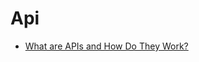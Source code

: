 # Api

* [What are APIs and How Do They Work?](https://www.programmableweb.com/api-university/what-are-apis-and-how-do-they-work)
